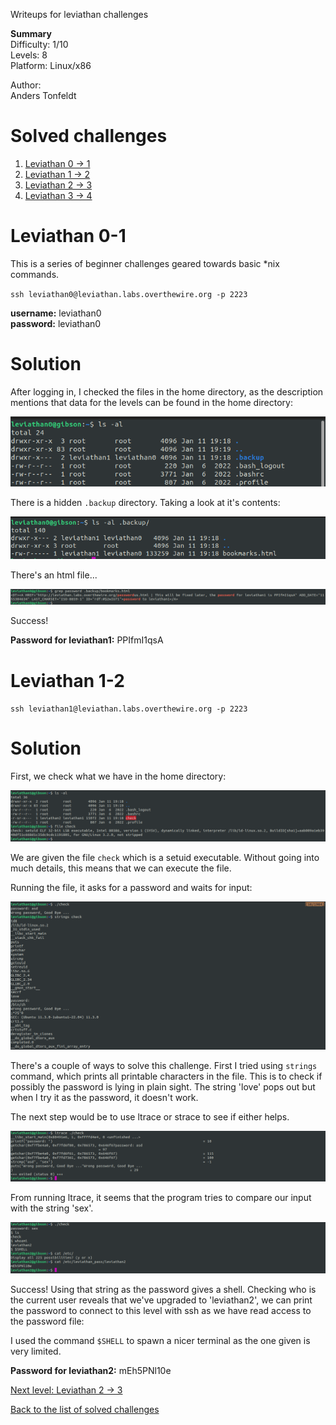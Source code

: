Writeups for leviathan challenges


**Summary**<br>
Difficulty: 1/10<br>
Levels: 8<br>
Platform: Linux/x86<br>

Author:<br>
Anders Tonfeldt

# Solved challenges
1. [Leviathan 0 -> 1](https://github.com/0xdcnx/ctf_writeups/tree/main/overthewire/leviathan#leviathan-0-1)
2. [Leviathan 1 -> 2](https://github.com/0xdcnx/ctf_writeups/tree/main/overthewire/leviathan#leviathan-1-2)
3. [Leviathan 2 -> 3](https://github.com/0xdcnx/ctf_writeups/tree/main/overthewire/leviathan/leviathan2_3#readme)
4. [Leviathan 3 -> 4](https://github.com/0xdcnx/ctf_writeups/tree/main/overthewire/leviathan/leviathan3_4#readme)


# Leviathan 0-1

This is a series of beginner challenges geared towards basic *nix commands. 

`ssh leviathan0@leviathan.labs.overthewire.org -p 2223`

**username:** leviathan0<br>
**password:** leviathan0

# Solution
After logging in, I checked the files in the home directory, as the description mentions that data for the levels can be found in the home directory:

![shot0](./leviathan0_1/shot0.png)

There is a hidden `.backup` directory. Taking a look at it's contents:

![shot1](./leviathan0_1/shot1.png)

There's an html file...

![shot2](./leviathan0_1/shot2.png)

Success!

**Password for leviathan1:** PPIfmI1qsA

# Leviathan 1-2

`ssh leviathan1@leviathan.labs.overthewire.org -p 2223`


# Solution
First, we check what we have in the home directory:

![shot0](./leviathan1_2/shot0.png)

We are given the file `check` which is a setuid executable. Without going into much details, this means that we can execute the file.

Running the file, it asks for a password and waits for input:

![shot1](./leviathan1_2/shot1.png)

There's a couple of ways to solve this challenge. First I tried using `strings` command, which prints all printable characters in the file. This is to check if possibly the password is lying in plain sight. The string 'love' pops out but when I try it as the password, it doesn't work.

The next step would be to use ltrace or strace to see if either helps.

![shot2](./leviathan1_2/shot2.png)

From running ltrace, it seems that the program tries to compare our input with the string 'sex'.

![shot3](./leviathan1_2/shot3.png)

Success! Using that string as the password gives a shell. Checking who is the current user reveals that we've upgraded to 'leviathan2', we can print the password to connect to this level with ssh as we have read access to the password file:

I used the command `$SHELL` to spawn a nicer terminal as the one given is very limited.

**Password for leviathan2:** mEh5PNl10e

[Next level: Leviathan 2 -> 3](https://github.com/0xdcnx/ctf_writeups/tree/main/overthewire/leviathan/leviathan2_3#readme)

[Back to the list of solved challenges](https://github.com/0xdcnx/ctf_writeups/tree/main/overthewire/leviathan#solved-challenges)


